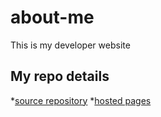 # about-me
This is my developer website
## My repo details
*[source repository](https://github.com/sumanthreddy1233/about-me/blob/master/README.md)
*[hosted pages]( https://sumanthreddy1233.github.io/about-me/
)
